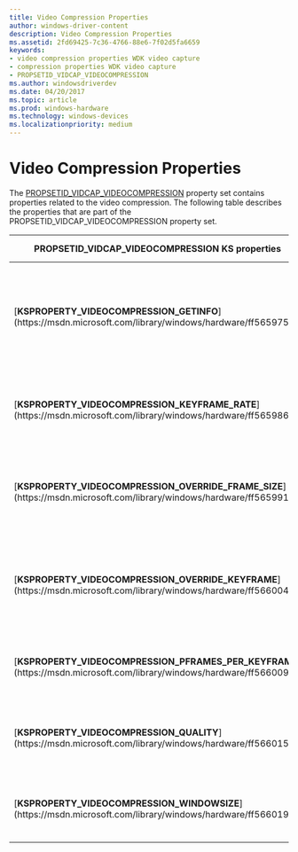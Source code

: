```yaml
---
title: Video Compression Properties
author: windows-driver-content
description: Video Compression Properties
ms.assetid: 2fd69425-7c36-4766-88e6-7f02d5fa6659
keywords:
- video compression properties WDK video capture
- compression properties WDK video capture
- PROPSETID_VIDCAP_VIDEOCOMPRESSION
ms.author: windowsdriverdev
ms.date: 04/20/2017
ms.topic: article
ms.prod: windows-hardware
ms.technology: windows-devices
ms.localizationpriority: medium
---
```


# Video Compression Properties


The [PROPSETID\_VIDCAP\_VIDEOCOMPRESSION](https://msdn.microsoft.com/library/windows/hardware/ff567813) property set contains properties related to the video compression. The following table describes the properties that are part of the PROPSETID\_VIDCAP\_VIDEOCOMPRESSION property set.

<table>
<colgroup>
<col width="50%" />
<col width="50%" />
</colgroup>
<thead>
<tr class="header">
<th>PROPSETID_VIDCAP_VIDEOCOMPRESSION KS properties</th>
<th>Property description</th>
</tr>
</thead>
<tbody>
<tr class="odd">
<td><p>[<strong>KSPROPERTY_VIDEOCOMPRESSION_GETINFO</strong>](https://msdn.microsoft.com/library/windows/hardware/ff565975)</p></td>
<td><p>Returns information about the video compression capabilities of the device.</p></td>
</tr>
<tr class="even">
<td><p>[<strong>KSPROPERTY_VIDEOCOMPRESSION_KEYFRAME_RATE</strong>](https://msdn.microsoft.com/library/windows/hardware/ff565986)</p></td>
<td><p>Controls the keyframe rate of the video compression.</p></td>
</tr>
<tr class="odd">
<td><p>[<strong>KSPROPERTY_VIDEOCOMPRESSION_OVERRIDE_FRAME_SIZE</strong>](https://msdn.microsoft.com/library/windows/hardware/ff565991)</p></td>
<td><p>Specifies a temporary new frame size to override the current size.</p></td>
</tr>
<tr class="even">
<td><p>[<strong>KSPROPERTY_VIDEOCOMPRESSION_OVERRIDE_KEYFRAME</strong>](https://msdn.microsoft.com/library/windows/hardware/ff566004)</p></td>
<td><p>Specifies a temporary new keyframe rate to override the current rate.</p></td>
</tr>
<tr class="odd">
<td><p>[<strong>KSPROPERTY_VIDEOCOMPRESSION_PFRAMES_PER_KEYFRAME</strong>](https://msdn.microsoft.com/library/windows/hardware/ff566009)</p></td>
<td><p>Controls the predicted frame interval.</p></td>
</tr>
<tr class="even">
<td><p>[<strong>KSPROPERTY_VIDEOCOMPRESSION_QUALITY</strong>](https://msdn.microsoft.com/library/windows/hardware/ff566015)</p></td>
<td><p>Controls the video compression quality setting.</p></td>
</tr>
<tr class="odd">
<td><p>[<strong>KSPROPERTY_VIDEOCOMPRESSION_WINDOWSIZE</strong>](https://msdn.microsoft.com/library/windows/hardware/ff566019)</p></td>
<td><p>Controls the data rate of the average video frame.</p></td>
</tr>
</tbody>
</table>

 

 

 





